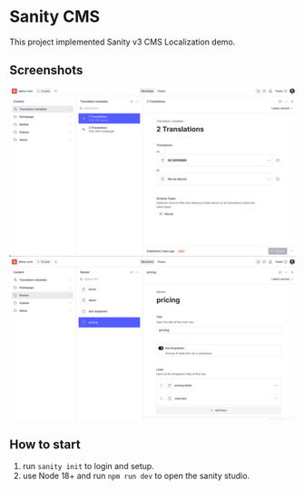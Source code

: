# Sanity CMS

This project implemented Sanity v3 CMS Localization demo. 

## Screenshots
![alt text](screenshots/translation.png)
![alt text](screenshots/navbar.png)
## How to start
1. run `sanity init` to login and setup.
2. use Node 18+ and run `npm run dev` to open the sanity studio.